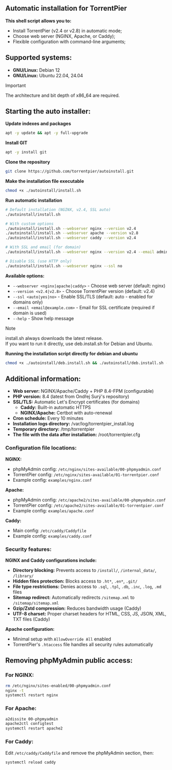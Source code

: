 ## Automatic installation for TorrentPier
**This shell script allows you to:**
- Install TorrentPier (v2.4 or v2.8) in automatic mode;
- Choose web server (NGINX, Apache, or Caddy);
- Flexible configuration with command-line arguments;
## Supported systems:
- **GNU/Linux:** Debian 12
- **GNU/Linux:** Ubuntu 22.04, 24.04
> [!IMPORTANT]
> The architecture and bit depth of x86_64 are required.
## Starting the auto installer:
**Update indexes and packages**
```bash
apt -y update && apt -y full-upgrade
```
**Install GIT**
```bash
apt -y install git
```
**Clone the repository**
```bash
git clone https://github.com/torrentpier/autoinstall.git
```
**Make the installation file executable**
```bash
chmod +x ./autoinstall/install.sh
```
**Run automatic installation**
```bash
# Default installation (NGINX, v2.4, SSL auto)
./autoinstall/install.sh

# With custom options
./autoinstall/install.sh --webserver nginx --version v2.4
./autoinstall/install.sh --webserver apache --version v2.8
./autoinstall/install.sh --webserver caddy --version v2.4

# With SSL and email (for domain)
./autoinstall/install.sh --webserver nginx --version v2.4 --email admin@example.com

# Disable SSL (use HTTP only)
./autoinstall/install.sh --webserver nginx --ssl no
```

**Available options:**
- `--webserver <nginx|apache|caddy>` - Choose web server (default: nginx)
- `--version <v2.4|v2.8>` - Choose TorrentPier version (default: v2.4)
- `--ssl <auto|yes|no>` - Enable SSL/TLS (default: auto - enabled for domains only)
- `--email <email@example.com>` - Email for SSL certificate (required if domain is used)
- `--help` - Show help message

> [!NOTE]
> install.sh always downloads the latest release.\
> If you want to run it directly, use deb.install.sh for Debian and Ubuntu.

**Running the installation script directly for debian and ubuntu**
```bash
chmod +x ./autoinstall/deb.install.sh && ./autoinstall/deb.install.sh --webserver nginx --version v2.4
```
## Additional information:
- **Web server:** NGINX/Apache/Caddy + PHP 8.4-FPM (configurable)
- **PHP version:** 8.4 (latest from Ondřej Surý's repository)
- **SSL/TLS:** Automatic Let's Encrypt certificates (for domains)
  - **Caddy:** Built-in automatic HTTPS
  - **NGINX/Apache:** Certbot with auto-renewal
- **Cron schedule:** Every 10 minutes
- **Installation logs directory:** /var/log/torrentpier_install.log
- **Temporary directory:** /tmp/torrentpier
- **The file with the data after installation:** /root/torrentpier.cfg

### Configuration file locations:
**NGINX:**
- phpMyAdmin config: `/etc/nginx/sites-available/00-phpmyadmin.conf`
- TorrentPier config: `/etc/nginx/sites-available/01-torrentpier.conf`
- Example config: `examples/nginx.conf`

**Apache:**
- phpMyAdmin config: `/etc/apache2/sites-available/00-phpmyadmin.conf`
- TorrentPier config: `/etc/apache2/sites-available/01-torrentpier.conf`
- Example config: `examples/apache.conf`

**Caddy:**
- Main config: `/etc/caddy/Caddyfile`
- Example config: `examples/caddy.conf`

### Security features:

**NGINX and Caddy configurations include:**
- **Directory blocking:** Prevents access to `/install/`, `/internal_data/`, `/library/`
- **Hidden files protection:** Blocks access to `.ht*`, `.en*`, `.git/`
- **File type restrictions:** Denies access to `.sql`, `.tpl`, `.db`, `.inc`, `.log`, `.md` files
- **Sitemap redirect:** Automatically redirects `/sitemap.xml` to `/sitemap/sitemap.xml`
- **Gzip/Zstd compression:** Reduces bandwidth usage (Caddy)
- **UTF-8 charset:** Proper charset headers for HTML, CSS, JS, JSON, XML, TXT files (Caddy)

**Apache configuration:**
- Minimal setup with `AllowOverride All` enabled
- TorrentPier's `.htaccess` file handles all security rules automatically

## Removing phpMyAdmin public access:

### For NGINX:
```bash
rm /etc/nginx/sites-enabled/00-phpmyadmin.conf
nginx -t
systemctl restart nginx
```

### For Apache:
```bash
a2dissite 00-phpmyadmin
apache2ctl configtest
systemctl restart apache2
```

### For Caddy:
Edit `/etc/caddy/Caddyfile` and remove the phpMyAdmin section, then:
```bash
systemctl reload caddy
```
